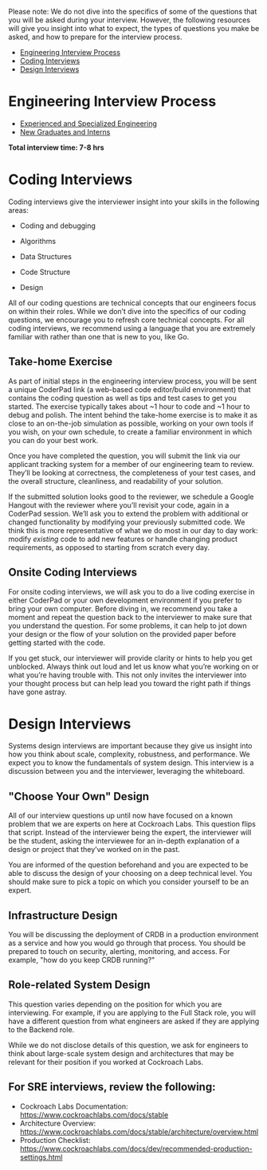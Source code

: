 Please note: We do not dive into the specifics of some of the questions that you will be asked during your interview. However, the following resources will give you insight into what to expect, the types of questions you make be asked, and how to prepare for the interview process.

- [Engineering Interview Process](#engineering-interview-process)
- [Coding Interviews](#coding-interviews)
- [Design Interviews](#design-interviews)

# Engineering Interview Process

- [Experienced and Specialized Engineering](ExperiencedEng.md)
- [New Graduates and Interns](UniversityEng.md)

**Total interview time: 7-8 hrs**

# Coding Interviews

Coding interviews give the interviewer insight into your skills in the following areas:

- Coding and debugging

- Algorithms

- Data Structures

- Code Structure

- Design


All of our coding questions are technical concepts that our engineers focus on within their roles. While we don’t dive into the specifics of our coding questions, we encourage you to refresh core technical concepts. For all coding interviews, we recommend using a language that you are extremely familiar with rather than one that is new to you, like Go. 

## Take-home Exercise

As part of initial steps in the engineering interview process, you will be sent a unique CoderPad link (a web-based code editor/build environment) that contains the coding question as well as tips and test cases to get you started. The exercise typically takes about ~1 hour to code and ~1 hour to debug and polish. The intent behind the take-home exercise is to make it as close to an on-the-job simulation as possible, working on your own tools if you wish, on your own schedule, to create a familiar environment in which you can do your best work.

Once you have completed the question, you will submit the link via our applicant tracking system for a member of our engineering team to review. They’ll be looking at correctness, the completeness of your test cases, and the overall structure, cleanliness, and readability of your solution.

If the submitted solution looks good to the reviewer, we schedule a Google Hangout with the reviewer where you’ll revisit your code, again in a CoderPad session.  We’ll ask you to extend the problem with additional or changed functionality by modifying your previously submitted code. We think this is more representative of what we do most in our day to day work: modify *existing* code to add new features or handle changing product requirements, as opposed to starting from scratch every day.

## Onsite Coding Interviews

For onsite coding interviews, we will ask you to do a live coding exercise in either CoderPad or your own development environment if you prefer to bring your own computer.  Before diving in, we recommend you take a moment and repeat the question back to the interviewer to make sure that you understand the question. For some problems, it can help to jot down your design or the flow of your solution on the provided paper before getting started with the code. 

If you get stuck, our interviewer will provide clarity or hints to help you get unblocked. Always think out loud and let us know what you’re working on or what you’re having trouble with. This not only invites the interviewer into your thought process but can help lead you toward the right path if things have gone astray.

# Design Interviews

Systems design interviews are important because they give us insight into how you think about scale, complexity, robustness, and performance. We expect you to know the fundamentals of system design. This interview is a discussion between you and the interviewer, leveraging the whiteboard. 

## "Choose Your Own" Design

All of our interview questions up until now have focused on a known problem that we are experts on here at Cockroach Labs. This question flips that script. Instead of the interviewer being the expert, the interviewer will be the student, asking the interviewee for an in-depth explanation of a design or project that they’ve worked on in the past. 

You are informed of the question beforehand and you are expected to be able to discuss the design of your choosing on a deep technical level. You should make sure to pick a topic on which you consider yourself to be an expert. 

## Infrastructure Design 

You will be discussing the deployment of CRDB in a production environment as a service and how you would go through that process. You should be prepared to touch on security, alerting, monitoring, and access. For example, "how do you keep CRDB running?"

## Role-related System Design 

This question varies depending on the position for which you are interviewing. For example, if you are applying to the Full Stack role, you will have a different question from what engineers are asked if they are applying to the Backend role. 

While we do not disclose details of this question, we ask for engineers to think about large-scale system design and architectures that may be relevant for their position if you worked at Cockroach Labs. 

## For SRE interviews, review the following:
- Cockroach Labs Documentation: https://www.cockroachlabs.com/docs/stable
- Architecture Overview: https://www.cockroachlabs.com/docs/stable/architecture/overview.html
- Production Checklist: https://www.cockroachlabs.com/docs/dev/recommended-production-settings.html
